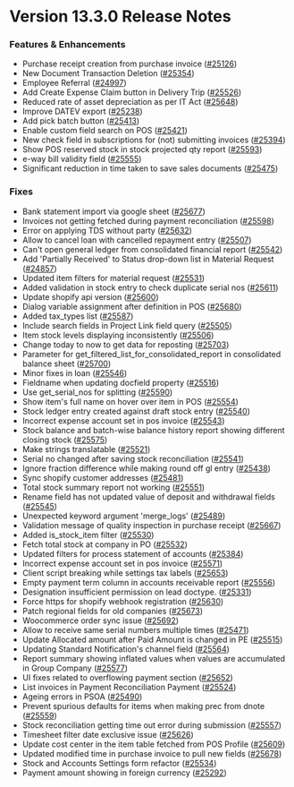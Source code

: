 # Version 13.3.0 Release Notes

### Features & Enhancements

- Purchase receipt creation from purchase invoice ([#25126](https://github.com/frappe/prodman/pull/25126))
- New Document Transaction Deletion ([#25354](https://github.com/frappe/prodman/pull/25354))
- Employee Referral ([#24997](https://github.com/frappe/prodman/pull/24997))
- Add Create Expense Claim button in Delivery Trip ([#25526](https://github.com/frappe/prodman/pull/25526))
- Reduced rate of asset depreciation as per IT Act ([#25648](https://github.com/frappe/prodman/pull/25648))
- Improve DATEV export ([#25238](https://github.com/frappe/prodman/pull/25238))
- Add pick batch button ([#25413](https://github.com/frappe/prodman/pull/25413))
- Enable custom field search on POS ([#25421](https://github.com/frappe/prodman/pull/25421))
- New check field in subscriptions for (not) submitting invoices ([#25394](https://github.com/frappe/prodman/pull/25394))
- Show POS reserved stock in stock projected qty report ([#25593](https://github.com/frappe/prodman/pull/25593))
- e-way bill validity field ([#25555](https://github.com/frappe/prodman/pull/25555))
- Significant reduction in time taken to save sales documents ([#25475](https://github.com/frappe/prodman/pull/25475))

### Fixes

- Bank statement import via google sheet ([#25677](https://github.com/frappe/prodman/pull/25677))
- Invoices not getting fetched during payment reconciliation ([#25598](https://github.com/frappe/prodman/pull/25598))
- Error on applying TDS without party ([#25632](https://github.com/frappe/prodman/pull/25632))
- Allow to cancel loan with cancelled repayment entry ([#25507](https://github.com/frappe/prodman/pull/25507))
- Can't open general ledger from consolidated financial report ([#25542](https://github.com/frappe/prodman/pull/25542))
- Add 'Partially Received' to Status drop-down list in Material Request ([#24857](https://github.com/frappe/prodman/pull/24857))
- Updated item filters for material request ([#25531](https://github.com/frappe/prodman/pull/25531))
- Added validation in stock entry to check duplicate serial nos ([#25611](https://github.com/frappe/prodman/pull/25611))
- Update shopify api version ([#25600](https://github.com/frappe/prodman/pull/25600))
- Dialog variable assignment after definition in POS ([#25680](https://github.com/frappe/prodman/pull/25680))
- Added tax_types list ([#25587](https://github.com/frappe/prodman/pull/25587))
- Include search fields in Project Link field query ([#25505](https://github.com/frappe/prodman/pull/25505))
- Item stock levels displaying inconsistently ([#25506](https://github.com/frappe/prodman/pull/25506))
- Change today to now to get data for reposting ([#25703](https://github.com/frappe/prodman/pull/25703))
- Parameter for get_filtered_list_for_consolidated_report in consolidated balance sheet ([#25700](https://github.com/frappe/prodman/pull/25700))
- Minor fixes in loan ([#25546](https://github.com/frappe/prodman/pull/25546))
- Fieldname when updating docfield property ([#25516](https://github.com/frappe/prodman/pull/25516))
- Use get_serial_nos for splitting ([#25590](https://github.com/frappe/prodman/pull/25590))
- Show item's full name on hover over item in POS ([#25554](https://github.com/frappe/prodman/pull/25554))
- Stock ledger entry created against draft stock entry ([#25540](https://github.com/frappe/prodman/pull/25540))
- Incorrect expense account set in pos invoice ([#25543](https://github.com/frappe/prodman/pull/25543))
- Stock balance and batch-wise balance history report showing different closing stock ([#25575](https://github.com/frappe/prodman/pull/25575))
- Make strings translatable ([#25521](https://github.com/frappe/prodman/pull/25521))
- Serial no changed after saving stock reconciliation ([#25541](https://github.com/frappe/prodman/pull/25541))
- Ignore fraction difference while making round off gl entry ([#25438](https://github.com/frappe/prodman/pull/25438))
- Sync shopify customer addresses ([#25481](https://github.com/frappe/prodman/pull/25481))
- Total stock summary report not working ([#25551](https://github.com/frappe/prodman/pull/25551))
- Rename field has not updated value of deposit and withdrawal fields ([#25545](https://github.com/frappe/prodman/pull/25545))
- Unexpected keyword argument 'merge_logs' ([#25489](https://github.com/frappe/prodman/pull/25489))
- Validation message of quality inspection in purchase receipt ([#25667](https://github.com/frappe/prodman/pull/25667))
- Added is_stock_item filter ([#25530](https://github.com/frappe/prodman/pull/25530))
- Fetch total stock at company in PO ([#25532](https://github.com/frappe/prodman/pull/25532))
- Updated filters for process statement of accounts ([#25384](https://github.com/frappe/prodman/pull/25384))
- Incorrect expense account set in pos invoice ([#25571](https://github.com/frappe/prodman/pull/25571))
- Client script breaking while settings tax labels ([#25653](https://github.com/frappe/prodman/pull/25653))
- Empty payment term column in accounts receivable report ([#25556](https://github.com/frappe/prodman/pull/25556))
- Designation insufficient permission on lead doctype. ([#25331](https://github.com/frappe/prodman/pull/25331))
- Force https for shopify webhook registration ([#25630](https://github.com/frappe/prodman/pull/25630))
- Patch regional fields for old companies ([#25673](https://github.com/frappe/prodman/pull/25673))
- Woocommerce order sync issue ([#25692](https://github.com/frappe/prodman/pull/25692))
- Allow to receive same serial numbers multiple times ([#25471](https://github.com/frappe/prodman/pull/25471))
- Update Allocated amount after Paid Amount is changed in PE ([#25515](https://github.com/frappe/prodman/pull/25515))
- Updating Standard Notification's channel field ([#25564](https://github.com/frappe/prodman/pull/25564))
- Report summary showing inflated values when values are accumulated in Group Company ([#25577](https://github.com/frappe/prodman/pull/25577))
- UI fixes related to overflowing payment section ([#25652](https://github.com/frappe/prodman/pull/25652))
- List invoices in Payment Reconciliation Payment ([#25524](https://github.com/frappe/prodman/pull/25524))
- Ageing errors in PSOA ([#25490](https://github.com/frappe/prodman/pull/25490))
- Prevent spurious defaults for items when making prec from dnote ([#25559](https://github.com/frappe/prodman/pull/25559))
- Stock reconciliation getting time out error during submission ([#25557](https://github.com/frappe/prodman/pull/25557))
- Timesheet filter date exclusive issue ([#25626](https://github.com/frappe/prodman/pull/25626))
- Update cost center in the item table fetched from POS Profile ([#25609](https://github.com/frappe/prodman/pull/25609))
- Updated modified time in purchase invoice to pull new fields ([#25678](https://github.com/frappe/prodman/pull/25678))
- Stock and Accounts Settings form refactor ([#25534](https://github.com/frappe/prodman/pull/25534))
- Payment amount showing in foreign currency ([#25292](https://github.com/frappe/prodman/pull/25292))